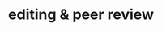 ---
layout: page
permalink: /editing & peer review/
title: editing & peer review
description: 
nav: false
nav_order: 6
---
